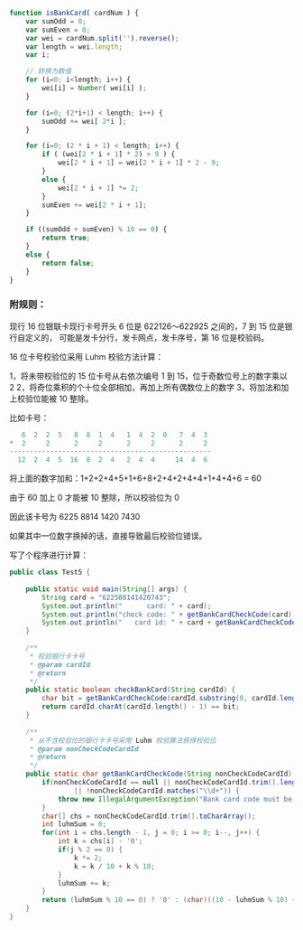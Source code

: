 
```javascript
function isBankCard( cardNum ) {
	var sumOdd = 0;
	var sumEven = 0;
	var wei = cardNum.split('').reverse();
	var length = wei.length;
	var i;

	// 转换为数值
	for (i=0; i<length; i++) {
		wei[i] = Number( wei[i] );
	}

	for (i=0; (2*i+1) < length; i++) {
		sumOdd += wei[ 2*i ];
	}

	for (i=0; (2 * i + 1) < length; i++) {
		if ( (wei[2 * i + 1] * 2) > 9 ) {
			wei[2 * i + 1] = wei[2 * i + 1] * 2 - 9;
		}
	    else {
			wei[2 * i + 1] *= 2;
		}
	    sumEven += wei[2 * i + 1];
	}

	if ((sumOdd + sumEven) % 10 == 0) {
	    return true;
	}
	else {
	    return false;
	}
}
```



### 附规则：

现行 16 位银联卡现行卡号开头 6 位是 622126～622925 之间的，7 到 15 位是银行自定义的，
可能是发卡分行，发卡网点，发卡序号，第 16 位是校验码。

16 位卡号校验位采用 Luhm 校验方法计算：

1，将未带校验位的 15 位卡号从右依次编号 1 到 15，位于奇数位号上的数字乘以 2
2，将奇位乘积的个十位全部相加，再加上所有偶数位上的数字
3，将加法和加上校验位能被 10 整除。

比如卡号：

```java
   6  2  2  5   8  8  1  4   1  4  2  0   7  4  3
*  2     2      2     2      2     2      2     2
--------------------------------------------------
  12  2  4  5  16  8  2  4   2  4  4     14  4  6
```
 
将上面的数字加和：1+2+2+4+5+1+6+8+2+4+2+4+4+1+4+4+6 = 60
 
由于 60 加上 0 才能被 10 整除，所以校验位为 0
 
因此该卡号为 6225 8814 1420 7430


如果其中一位数字换掉的话，直接导致最后校验位错误。

写了个程序进行计算：

```java
public class Test5 {
 
    public static void main(String[] args) {
        String card = "622588141420743";
        System.out.println("      card: " + card);
        System.out.println("check code: " + getBankCardCheckCode(card));
        System.out.println("   card id: " + card + getBankCardCheckCode(card));
    }
     
    /**
     * 校验银行卡卡号
     * @param cardId
     * @return
     */
    public static boolean checkBankCard(String cardId) {
        char bit = getBankCardCheckCode(cardId.substring(0, cardId.length() - 1));
        return cardId.charAt(cardId.length() - 1) == bit;        
    }
     
    /**
     * 从不含校验位的银行卡卡号采用 Luhm 校验算法获得校验位
     * @param nonCheckCodeCardId
     * @return
     */
    public static char getBankCardCheckCode(String nonCheckCodeCardId) {
        if(nonCheckCodeCardId == null || nonCheckCodeCardId.trim().length() == 0
                || !nonCheckCodeCardId.matches("\\d+")) {
            throw new IllegalArgumentException("Bank card code must be number!");
        }
        char[] chs = nonCheckCodeCardId.trim().toCharArray();
        int luhmSum = 0;
        for(int i = chs.length - 1, j = 0; i >= 0; i--, j++) {
            int k = chs[i] - '0';
            if(j % 2 == 0) {
                k *= 2;
                k = k / 10 + k % 10;
            }
            luhmSum += k;            
        }
        return (luhmSum % 10 == 0) ? '0' : (char)((10 - luhmSum % 10) + '0');
    }
}
```